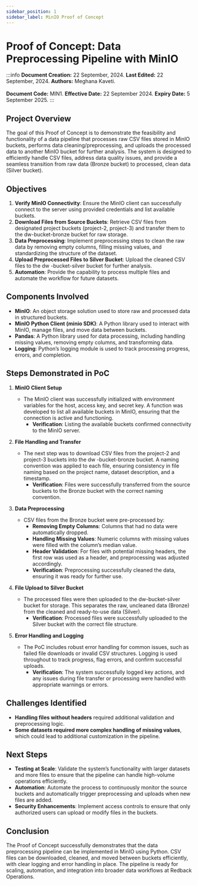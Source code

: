 ```yaml
---
sidebar_position: 1
sidebar_label: MinIO Proof of Concept
---
```


# Proof of Concept: Data Preprocessing Pipeline with MinIO

:::info
**Document Creation:** 22 September, 2024. **Last Edited:** 22 September, 2024. **Authors:** Meghana Kaveti.
<br></br> **Document Code:** MIN1. **Effective Date:** 22 September 2024. **Expiry Date:** 5 September 2025.
:::

## Project Overview
The goal of this Proof of Concept is to demonstrate the feasibility and functionality of a data 
pipeline that processes raw CSV files stored in MinIO buckets, performs data 
cleaning/preprocessing, and uploads the processed data to another MinIO bucket for further 
analysis. The system is designed to efficiently handle CSV files, address data quality issues, and 
provide a seamless transition from raw data (Bronze bucket) to processed, clean data (Silver 
bucket).

## Objectives
1. **Verify MinIO Connectivity**: Ensure the MinIO client can successfully connect to the 
server using provided credentials and list available buckets.
2. **Download Files from Source Buckets**: Retrieve CSV files from designated project 
buckets (project-2, project-3) and transfer them to the dw-bucket-bronze bucket for raw 
storage.
3. **Data Preprocessing**: Implement preprocessing steps to clean the raw data by removing 
empty columns, filling missing values, and standardizing the structure of the dataset.
4. **Upload Preprocessed Files to Silver Bucket**: Upload the cleaned CSV files to the dw
-bucket-silver bucket for further analysis.
5. **Automation**: Provide the capability to process multiple files and automate the workflow 
for future datasets.

## Components Involved
- **MinIO**: An object storage solution used to store raw and processed data in structured 
buckets.
- **MinIO Python Client (minio SDK)**: A Python library used to interact with MinIO, manage 
files, and move data between buckets.
- **Pandas**: A Python library used for data processing, including handling missing values, 
removing empty columns, and transforming data.
- **Logging**: Python’s logging module is used to track processing progress, errors, and 
completion.

## Steps Demonstrated in PoC
1. **MinIO Client Setup**
   - The MinIO client was successfully initialized with environment variables for the host, access 
     key, and secret key. A function was developed to list all available buckets in MinIO, ensuring that 
     the connection is active and functioning.
     - **Verification**: Listing the available buckets confirmed connectivity to the MinIO server.

2. **File Handling and Transfer**
   - The next step was to download CSV files from the project-2 and project-3 buckets into the dw
     -bucket-bronze bucket. A naming convention was applied to each file, ensuring consistency in 
     file naming based on the project name, dataset description, and a timestamp.
     - **Verification**: Files were successfully transferred from the source buckets to the Bronze 
       bucket with the correct naming convention.

3. **Data Preprocessing**
   - CSV files from the Bronze bucket were pre-processed by:
     - **Removing Empty Columns**: Columns that had no data were automatically dropped.
     - **Handling Missing Values**: Numeric columns with missing values were filled with the 
       column’s median value.
     - **Header Validation**: For files with potential missing headers, the first row was used as a 
       header, and preprocessing was adjusted accordingly.
     - **Verification**: Preprocessing successfully cleaned the data, ensuring it was ready for 
       further use.

4. **File Upload to Silver Bucket**
   - The processed files were then uploaded to the dw-bucket-silver bucket for storage. This 
     separates the raw, uncleaned data (Bronze) from the cleaned and ready-to-use data (Silver).
     - **Verification**: Processed files were successfully uploaded to the Silver bucket with the 
       correct file structure.

5. **Error Handling and Logging**
   - The PoC includes robust error handling for common issues, such as failed file downloads or 
     invalid CSV structures. Logging is used throughout to track progress, flag errors, and confirm 
     successful uploads.
     - **Verification**: The system successfully logged key actions, and any issues during file 
       transfer or processing were handled with appropriate warnings or errors.

## Challenges Identified
- **Handling files without headers** required additional validation and preprocessing logic.
- **Some datasets required more complex handling of missing values**, which could lead to 
  additional customization in the pipeline.

## Next Steps
- **Testing at Scale**: Validate the system’s functionality with larger datasets and more files 
  to ensure that the pipeline can handle high-volume operations efficiently.
- **Automation**: Automate the process to continuously monitor the source buckets and 
  automatically trigger preprocessing and uploads when new files are added.
- **Security Enhancements**: Implement access controls to ensure that only authorized 
  users can upload or modify files in the buckets.

## Conclusion
The Proof of Concept successfully demonstrates that the data preprocessing pipeline can be 
implemented in MinIO using Python. CSV files can be downloaded, cleaned, and moved 
between buckets efficiently, with clear logging and error handling in place. The pipeline is ready 
for scaling, automation, and integration into broader data workflows at Redback Operations.

